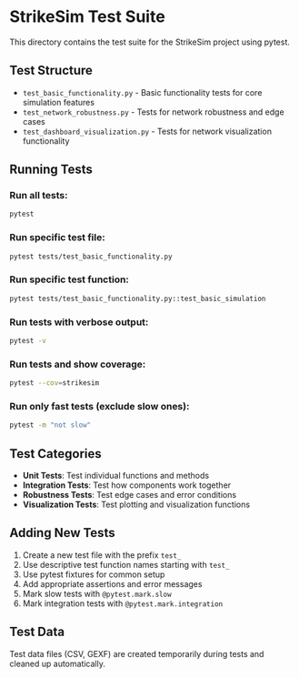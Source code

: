 # StrikeSim Test Suite

This directory contains the test suite for the StrikeSim project using pytest.

## Test Structure

- `test_basic_functionality.py` - Basic functionality tests for core simulation features
- `test_network_robustness.py` - Tests for network robustness and edge cases
- `test_dashboard_visualization.py` - Tests for network visualization functionality

## Running Tests

### Run all tests:
```bash
pytest
```

### Run specific test file:
```bash
pytest tests/test_basic_functionality.py
```

### Run specific test function:
```bash
pytest tests/test_basic_functionality.py::test_basic_simulation
```

### Run tests with verbose output:
```bash
pytest -v
```

### Run tests and show coverage:
```bash
pytest --cov=strikesim
```

### Run only fast tests (exclude slow ones):
```bash
pytest -m "not slow"
```

## Test Categories

- **Unit Tests**: Test individual functions and methods
- **Integration Tests**: Test how components work together
- **Robustness Tests**: Test edge cases and error conditions
- **Visualization Tests**: Test plotting and visualization functions

## Adding New Tests

1. Create a new test file with the prefix `test_`
2. Use descriptive test function names starting with `test_`
3. Use pytest fixtures for common setup
4. Add appropriate assertions and error messages
5. Mark slow tests with `@pytest.mark.slow`
6. Mark integration tests with `@pytest.mark.integration`

## Test Data

Test data files (CSV, GEXF) are created temporarily during tests and cleaned up automatically. 